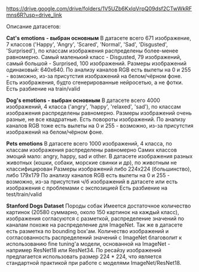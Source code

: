 https://drive.google.com/drive/folders/1V5UZb6KxIqVrpQ09dsf2CTwWkRFmns6R?usp=drive_link

Описание датасетов:

**Cat's emotions** **- выбран основным**
В датасете всего 671 изображение, 7 классов ('Happy', 'Angry', 'Scared', 'Normal', 'Sad', 'Disgusted', 'Surprised'), по классам изображения распределены более-менее равномерно. Самый маленький класс - Disgusted, 79 изображений, самый большой - Surprised, 100 изображений.
Размеры изображений одинаковый: 640х640.
По анализу каналов RGB есть вылеты на 0 и 255 - возможно, из-за присутстия изображений на белом/чёрном фоне. Есть изображения, будто сгенерированные нейросетью, а не фотки.
Есть разбиение на train/valid

**Dog's emotions** **- выбран основным**
В датасете всего 4000 изображений, 4 класса ('angry', 'happy', 'relaxed', 'sad'), по классам изображения распределены равномерно.
Размеры изображений очень разные, не все квадратные.
Есть повороты изображений.
По анализу каналов RGB тоже есть вылеты на 0 и 255 - возможно, из-за присутстия изображений на белом/чёрном фоне.

**Pets emotions**
В датасете всего 1000 изображений, 4 класса, по классам изображения распределены равномерно
Самих классов эмоций мало: angry, happy, sad и other. В датасете изображения разных животных (кошки, собаки, морские свинки и др), по животным не классифицирован
Размеры изображений либо 224х224 (большинство), либо 179х179
По анализу каналов RGB есть вылеты на 0 и 255 - возможно, из-за присутстия ч/б изображений в датасете или есть изображения с проблемами с экспозицией
Есть разбиение на test/train/valid

**Stanford Dogs Dataset**
Породы собак
Имеется достаточное количество картинок (20580 суммарно, около 150 картинок на каждый класс), изображения согласуются с разметкой, распределение значений по каналам похоже на распределение для ImageNet.
Так же в датасете есть разметка по bounding box'ам.
Количество изображений и согласованность распределений значений с ImageNet благоволит к использованию fine tuning'а модели, основанной на ImageNet - например ResNet18 или ResNet34.
По ресайзу изображений предлагается использовать размер 224 * 224, что является стандартной практикой при работе с моделями ImageNet/ResNet18.
